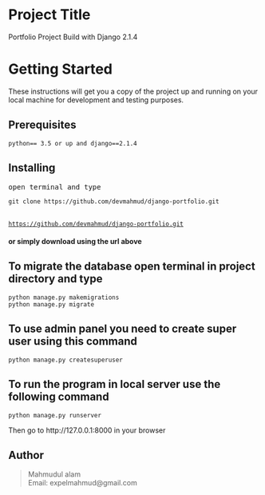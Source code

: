 <h1>Project Title</h1>
<p>Portfolio Project Build with Django 2.1.4</p>

<h1>Getting Started</h1>
<p>These instructions will get you a copy of the project up and running on your local machine for development and testing purposes.</p>

<h2>Prerequisites</h2>
<code>python== 3.5 or up and django==2.1.4</code>

<h2>Installing</h2>
<pre>open terminal and type</pre>
<code>git clone https://github.com/devmahmud/django-portfolio.git</code><br><br>

<code>https://github.com/devmahmud/django-portfolio.git</code><br>
<h4>or simply download using the url above</h4>
 
<h2>To migrate the database open terminal in project directory and type</h2>
<code>python manage.py makemigrations</code><br>
<code>python manage.py migrate</code>

<h2>To use admin panel you need to create super user using this command </h2>
<code>python manage.py createsuperuser</code>

<h2> To run the program in local server use the following command </h2>
<code>python manage.py runserver</code>

<p>Then go to http://127.0.0.1:8000 in your browser</p>

<h2>Author</h2>
<blockquote>
  Mahmudul alam<br>
  Email: expelmahmud@gmail.com
</blockquote>
